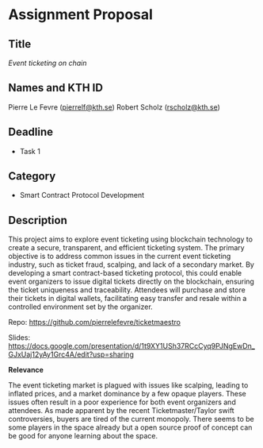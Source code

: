 # Assignment Proposal

## Title

_Event ticketing on chain_

## Names and KTH ID

Pierre Le Fevre (pierrelf@kth.se)
Robert Scholz (rscholz@kth.se)

## Deadline

- Task 1

## Category

- Smart Contract Protocol Development

## Description

This project aims to explore event ticketing using blockchain technology to create a secure, transparent, and efficient ticketing system. The primary objective is to address common issues in the current event ticketing industry, such as ticket fraud, scalping, and lack of a secondary market. By developing a smart contract-based ticketing protocol, this could enable event organizers to issue digital tickets directly on the blockchain, ensuring the ticket uniqueness and traceability. Attendees will purchase and store their tickets in digital wallets, facilitating easy transfer and resale within a controlled environment set by the organizer.

Repo: https://github.com/pierrelefevre/ticketmaestro

Slides: https://docs.google.com/presentation/d/1t9XY1USh37RCcCyq9PJNgEwDn_GJxUaj12yAy1Grc4A/edit?usp=sharing

**Relevance**

The event ticketing market is plagued with issues like scalping, leading to inflated prices, and a market dominance by a few opaque players. These issues often result in a poor experience for both event organizers and attendees. As made apparent by the recent Ticketmaster/Taylor swift controversies, buyers are tired of the current monopoly. There seems to be some players in the space already but a open source proof of concept can be good for anyone learning about the space.
